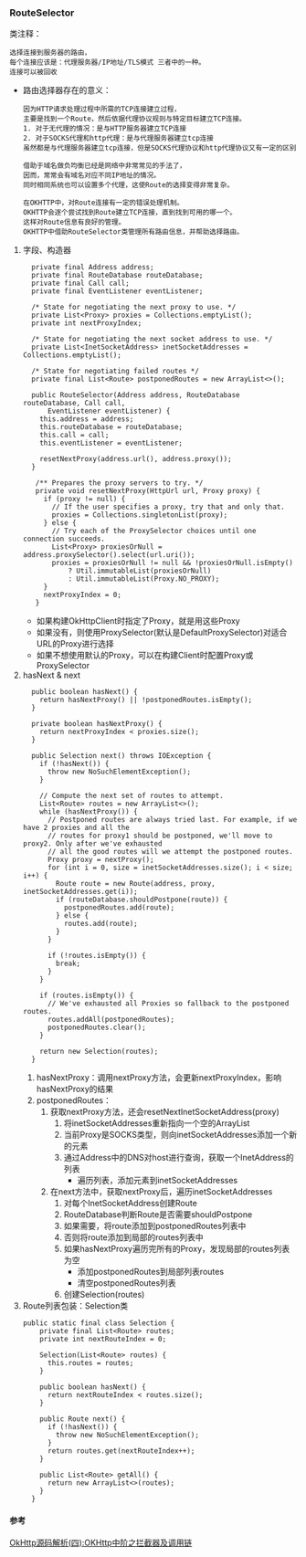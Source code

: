 ### RouteSelector

类注释：
```
选择连接到服务器的路由，
每个连接应该是：代理服务器/IP地址/TLS模式 三者中的一种。
连接可以被回收
```

* 路由选择器存在的意义：
    ```
    因为HTTP请求处理过程中所需的TCP连接建立过程，
    主要是找到一个Route，然后依据代理协议规则与特定目标建立TCP连接。
    1. 对于无代理的情况：是与HTTP服务器建立TCP连接
    2. 对于SOCKS代理和http代理：是与代理服务器建立tcp连接
    虽然都是与代理服务器建立tcp连接，但是SOCKS代理协议和http代理协议又有一定的区别
    ```
    ```
    借助于域名做负均衡已经是网络中非常常见的手法了，
    因而，常常会有域名对应不同IP地址的情况。
    同时相同系统也可以设置多个代理，这使Route的选择变得非常复杂。

    在OKHTTP中，对Route连接有一定的错误处理机制。
    OKHTTP会逐个尝试找到Route建立TCP连接，直到找到可用的哪一个。
    这样对Route信息有良好的管理。
    OKHTTP中借助RouteSelector类管理所有路由信息，并帮助选择路由。
    ```
1. 字段、构造器
    ```
      private final Address address;
      private final RouteDatabase routeDatabase;
      private final Call call;
      private final EventListener eventListener;

      /* State for negotiating the next proxy to use. */
      private List<Proxy> proxies = Collections.emptyList();
      private int nextProxyIndex;

      /* State for negotiating the next socket address to use. */
      private List<InetSocketAddress> inetSocketAddresses = Collections.emptyList();

      /* State for negotiating failed routes */
      private final List<Route> postponedRoutes = new ArrayList<>();

      public RouteSelector(Address address, RouteDatabase routeDatabase, Call call,
          EventListener eventListener) {
        this.address = address;
        this.routeDatabase = routeDatabase;
        this.call = call;
        this.eventListener = eventListener;

        resetNextProxy(address.url(), address.proxy());
      }

       /** Prepares the proxy servers to try. */
       private void resetNextProxy(HttpUrl url, Proxy proxy) {
         if (proxy != null) {
           // If the user specifies a proxy, try that and only that.
           proxies = Collections.singletonList(proxy);
         } else {
           // Try each of the ProxySelector choices until one connection succeeds.
           List<Proxy> proxiesOrNull = address.proxySelector().select(url.uri());
           proxies = proxiesOrNull != null && !proxiesOrNull.isEmpty()
               ? Util.immutableList(proxiesOrNull)
               : Util.immutableList(Proxy.NO_PROXY);
         }
         nextProxyIndex = 0;
       }
    ```
    * 如果构建OkHttpClient时指定了Proxy，就是用这些Proxy
    * 如果没有，则使用ProxySelector(默认是DefaultProxySelector)对适合URL的Proxy进行选择
    * 如果不想使用默认的Proxy，可以在构建Client时配置Proxy或ProxySelector
3. hasNext & next
    ```
      public boolean hasNext() {
        return hasNextProxy() || !postponedRoutes.isEmpty();
      }

      private boolean hasNextProxy() {
        return nextProxyIndex < proxies.size();
      }

      public Selection next() throws IOException {
        if (!hasNext()) {
          throw new NoSuchElementException();
        }

        // Compute the next set of routes to attempt.
        List<Route> routes = new ArrayList<>();
        while (hasNextProxy()) {
          // Postponed routes are always tried last. For example, if we have 2 proxies and all the
          // routes for proxy1 should be postponed, we'll move to proxy2. Only after we've exhausted
          // all the good routes will we attempt the postponed routes.
          Proxy proxy = nextProxy();
          for (int i = 0, size = inetSocketAddresses.size(); i < size; i++) {
            Route route = new Route(address, proxy, inetSocketAddresses.get(i));
            if (routeDatabase.shouldPostpone(route)) {
              postponedRoutes.add(route);
            } else {
              routes.add(route);
            }
          }

          if (!routes.isEmpty()) {
            break;
          }
        }

        if (routes.isEmpty()) {
          // We've exhausted all Proxies so fallback to the postponed routes.
          routes.addAll(postponedRoutes);
          postponedRoutes.clear();
        }

        return new Selection(routes);
      }
    ```
    1. hasNextProxy：调用nextProxy方法，会更新nextProxyIndex，影响hasNextProxy的结果
    2. postponedRoutes：
        1. 获取nextProxy方法，还会resetNextInetSocketAddress(proxy)
            1. 将inetSocketAddresses重新指向一个空的ArrayList
            2. 当前Proxy是SOCKS类型，则向inetSocketAddresses添加一个新的元素
            3. 通过Address中的DNS对host进行查询，获取一个InetAddress的列表
                * 遍历列表，添加元素到inetSocketAddresses
        2. 在next方法中，获取nextProxy后，遍历inetSocketAddresses
            1. 对每个InetSocketAddress创建Route
            2. RouteDatabase判断Route是否需要shouldPostpone
            3. 如果需要，将route添加到postponedRoutes列表中
            4. 否则将route添加到局部的routes列表中
            5. 如果hasNextProxy遍历完所有的Proxy，发现局部的routes列表为空
                * 添加postponedRoutes到局部列表routes
                * 清空postponedRoutes列表
            6. 创建Selection(routes)
4. Route列表包装：Selection类
    ```
    public static final class Selection {
        private final List<Route> routes;
        private int nextRouteIndex = 0;

        Selection(List<Route> routes) {
          this.routes = routes;
        }

        public boolean hasNext() {
          return nextRouteIndex < routes.size();
        }

        public Route next() {
          if (!hasNext()) {
            throw new NoSuchElementException();
          }
          return routes.get(nextRouteIndex++);
        }

        public List<Route> getAll() {
          return new ArrayList<>(routes);
        }
      }
    ```

#### 参考

[OkHttp源码解析(四):OKHttp中阶之拦截器及调用链](https://www.jianshu.com/p/e3b6f821acb8)